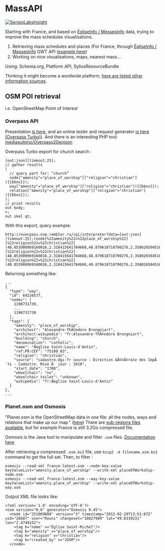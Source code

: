 MassAPI
==========================

[![SensioLabsInsight](https://insight.sensiolabs.com/projects/6cc20e1e-be9a-44ff-b443-4f38488dc395/big.png)](https://insight.sensiolabs.com/projects/6cc20e1e-be9a-44ff-b443-4f38488dc395)

Starting with France, and based on [ÉgliseInfo / MessesInfo](http://egliseinfo.catholique.fr) data, trying to improve the mass schedules visualisations.

1. Retrieving mass schedules and places (For France, through [ÉgliseInfo / MessesInfo](http://egliseinfo.catholique.fr) GWT API ([example here](./MesseInfoAPIexample.md))
2. Working on nice visualisations, maps, nearest mass...

Using: Schema.org, Platform API, SyliusResourceBundle

Thinking it might become a wordwide platform, [here are listed other information sources](./SOURCES.md).

## OSM POI retrieval 

_i.e._ OpenStreetMap Point of Interest

### Overpass API

Presentation [is here](http://wiki.openstreetmap.org/wiki/Overpass_API), and an online tester and request generator [is here (Overpass Turbo)](http://overpass-turbo.eu)).
And there is an interesting PHP tool: [mediasuitenz/Overpass2Geojson](https://github.com/mediasuitenz/Overpass2Geojson) 

Overpass Turbo export for church search :

```
[out:json][timeout:25];
// gather results
(
  // query part for: “church”
  node["amenity"="place_of_worship"]["religion"="christian"]({{bbox}});
  way["amenity"="place_of_worship"]["religion"="christian"]({{bbox}});
  relation["amenity"="place_of_worship"]["religion"="christian"]({{bbox}});
);
// print results
out body;
>;
out skel qt;
```

With this export, query example:

```
http://overpass.osm.rambler.ru/cgi/interpreter?data=[out:json][timeout:25];(node[%22amenity%22=%22place_of_worship%22][%22religion%22=%22christian%22](48.853900969160016,2.318415641784668,48.879618718790276,2.358026504516601);way[%22amenity%22=%22place_of_worship%22][%22religion%22=%22christian%22](48.853900969160016,2.318415641784668,48.879618718790276,2.358026504516601);relation[%22amenity%22=%22place_of_worship%22][%22religion%22=%22christian%22](48.853900969160016,2.318415641784668,48.879618718790276,2.358026504516601););out;
```

Returning something like:

```
...
{
  "type": "way",
  "id": 69226577,
  "nodes": [
    1198731739,
    ...
    1198731739
  ],
  "tags": {
    "amenity": "place_of_worship",
    "architect": "Alexandre-ThÃ©odore Brongniart",
    "architect:wikipedia": "fr:Alexandre-ThÃ©odore Brongniart",
    "building": "church",
    "denomination": "catholic",
    "name": "Ã‰glise Saint-Louis-d'Antin",
    "ref:FR:CEF": "75109_03",
    "religion": "christian",
    "source": "cadastre-dgi-fr source : Direction GÃ©nÃ©rale des ImpÃ´ts - Cadastre. Mise Ã  jour : 2010",
    "start_date": "1780",
    "wheelchair": "no",
    "wheelchair_toilet": "unknown",
    "wikipedia": "fr:Ã‰glise Saint-Louis-d'Antin"
  }
},
...
```

### Planet.osm and Osmosis

"Planet.osm is the OpenStreetMap data in one file: all the nodes, ways and relations that make up our map." ([here](http://wiki.openstreetmap.org/wiki/Planet.osm))
There are [sub-regions files available](http://download.geofabrik.de/europe.html), but for example France is still 3.2Go compressed file.

Osmosis is the Java tool to manipulate and filter `.osm` files. [Documentation here](http://wiki.openstreetmap.org/wiki/Osmosis) 

After retrieving a compressed `.osm.bz2` file, use `bzip2 -d filename.osm.bz2` command to get the full set. Then, to filter :

```
osmosis --read-xml france-latest.osm --node-key-value keyValueList="amenity.place_of_worship" --write-xml placeOfWorkship-node.osm
osmosis --read-xml france-latest.osm --way-key-value  keyValueList="amenity.place_of_worship" --write-xml placeOfWorkship-way.osm
```

Output XML file looks like:

```
<?xml version='1.0' encoding='UTF-8'?>
<osm version="0.6" generator="Osmosis 0.45">
  <node id="251869088" version="3" timestamp="2012-02-29T13:51:07Z" uid="26687" user="Rouni" changeset="10827909" lat="49.0339231" lon="2.4744152">
    <tag k="name" v="Église Saint-Michel"/>
    <tag k="amenity" v="place_of_worship"/>
    <tag k="religion" v="christian"/>
    <tag k="created_by" v="JOSM"/>
  </node>
```
